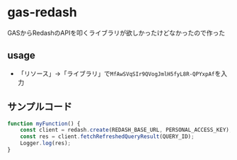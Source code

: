 # gas-redash

GASからRedashのAPIを叩くライブラリが欲しかったけどなかったので作った

## usage

- 「リソース」→「ライブラリ」で`MfAwSVqSIr9QVogJmlH5fyL8R-QPYxpAf`を入力

## サンプルコード

```.js
function myFunction() {
    const client = redash.create(REDASH_BASE_URL, PERSONAL_ACCESS_KEY);
    const res = client.fetchRefreshedQueryResult(QUERY_ID);
    Logger.log(res);
}
```
